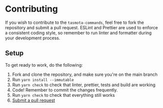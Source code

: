 # Contributing

If you wish to contribute to the `tasmota-commands`, feel free to fork the repository and submit a pull request. ESLint and Prettier are used to enforce a consistent coding style, so remember to run linter and formatter during your development process.

## Setup

To get ready to work, do the following:

1. Fork and clone the repository, and make sure you're on the main branch
2. Run `yarn install --immutable`
3. Run `yarn check` to check that linter, prettier, tests and build are working
4. Code! Remember to commit the changes frequently.
5. Run `yarn check` to check that everything still works
6. [Submit a pull request](https://github.com/panusoi/tasmota-commands/compare)
